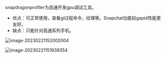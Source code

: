 snapdragonprofiler为高通开发gpu调试工具。

- 优点：可正常使用，查看gl过程命令，纹理等。Snapchat功能较gapid性能更友好。
- 缺点：只能针对高通系列手机。

![image-20230221152002004](https://hanbabang-1311741789.cos.ap-chengdu.myqcloud.com/Pics/image-20230221152002004.png)

![image-20230221151938354](https://hanbabang-1311741789.cos.ap-chengdu.myqcloud.com/Pics/image-20230221151938354.png)

